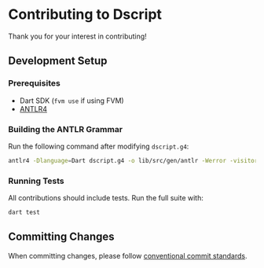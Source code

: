 # Contributing to Dscript

Thank you for your interest in contributing!

## Development Setup

### Prerequisites

- Dart SDK (`fvm use` if using FVM)
- [ANTLR4](https://github.com/antlr/antlr4/blob/master/doc/getting-started.md)

### Building the ANTLR Grammar

Run the following command after modifying `dscript.g4`:

```bash
antlr4 -Dlanguage=Dart dscript.g4 -o lib/src/gen/antlr -Werror -visitor
```

### Running Tests

All contributions should include tests. Run the full suite with:

```bash
dart test
```

## Committing Changes

When committing changes, please follow [conventional commit standards](https://www.conventionalcommits.org/en/v1.0.0/).

